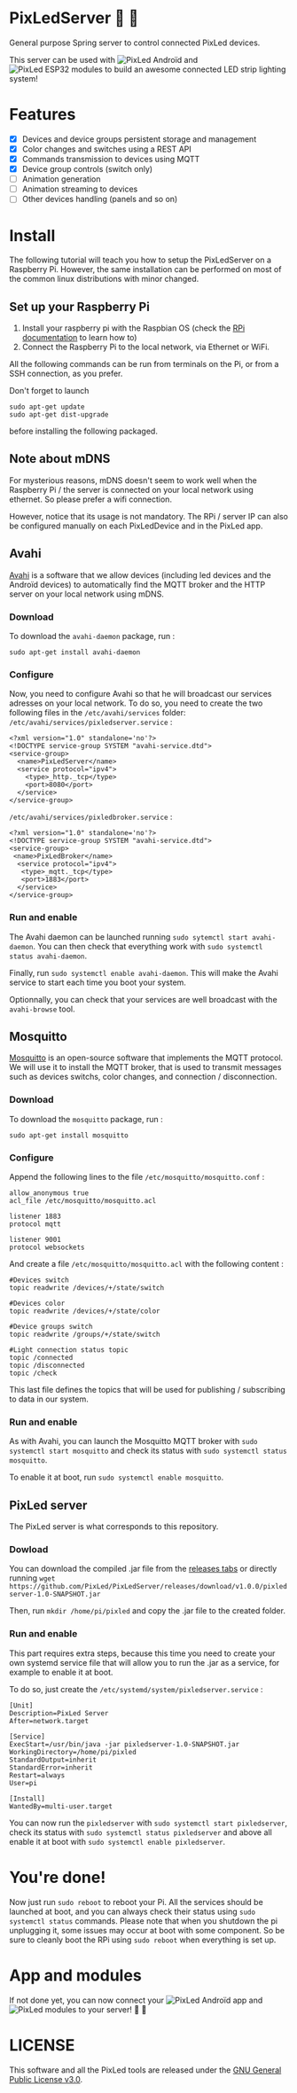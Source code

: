 # PixLedServer :sheep: :rainbow:
General purpose Spring server to control connected PixLed devices.

This server can be used with ![PixLed Androïd](https://github.com/PaulBreugnot/PixLedAndroid) and ![PixLed ESP32 modules](https://github.com/PaulBreugnot/PixLedModule_Strip) to build an awesome connected LED strip lighting system!

# Features
- [x] Devices and device groups persistent storage and management
- [x] Color changes and switches using a REST API
- [x] Commands transmission to devices using MQTT
- [x] Device group controls (switch only)
- [ ] Animation generation
- [ ] Animation streaming to devices
- [ ] Other devices handling (panels and so on)

# Install
The following tutorial will teach you how to setup the PixLedServer on a Raspberry Pi. However, the same installation can be performed on most of the common linux distributions with minor changed.

## Set up your Raspberry Pi
1. Install your raspberry pi with the Raspbian OS (check the [RPi documentation](https://projects.raspberrypi.org/en/projects/raspberry-pi-getting-started) to learn how to)
2. Connect the Raspberry Pi to the local network, via Ethernet or WiFi.

All the following commands can be run from terminals on the Pi, or from a SSH connection, as you prefer.

Don't forget to launch
```
sudo apt-get update
sudo apt-get dist-upgrade
```
before installing the following packaged.

## Note about mDNS
For mysterious reasons, mDNS doesn't seem to work well when the Raspberry Pi / the server is connected on your local network using ethernet. So please prefer a wifi connection.

However, notice that its usage is not mandatory. The RPi / server IP can also be configured manually on each PixLedDevice and in the PixLed app.

## Avahi
[Avahi](https://en.wikipedia.org/wiki/Avahi_(software)) is a software that we allow devices (including led devices and the Androïd devices) to automatically find the MQTT broker and the HTTP server on your local network using mDNS.

### Download
To download the `avahi-daemon` package, run :
```
sudo apt-get install avahi-daemon
```

### Configure
Now, you need to configure Avahi so that he will broadcast our services adresses on your local network.
To do so, you need to create the two following files in the `/etc/avahi/services` folder:
`/etc/avahi/services/pixledserver.service` :
```
<?xml version="1.0" standalone='no'?>
<!DOCTYPE service-group SYSTEM "avahi-service.dtd">
<service-group>
  <name>PixLedServer</name>
  <service protocol="ipv4">
    <type>_http._tcp</type>
    <port>8080</port>
  </service>
</service-group>
```

`/etc/avahi/services/pixledbroker.service` :
```
<?xml version="1.0" standalone='no'?>
<!DOCTYPE service-group SYSTEM "avahi-service.dtd">
<service-group>
 <name>PixLedBroker</name>
  <service protocol="ipv4">
   <type>_mqtt._tcp</type>
   <port>1883</port>
  </service>
</service-group>
```

### Run and enable
The Avahi daemon can be launched running `sudo sytemctl start avahi-daemon`.
You can then check that everything work with `sudo systemctl status avahi-daemon`.

Finally, run `sudo systemctl enable avahi-daemon`.
This will make the Avahi service to start each time you boot your system.

Optionnally, you can check that your services are well broadcast with the `avahi-browse` tool.

## Mosquitto
[Mosquitto](https://mosquitto.org/) is an open-source software that implements the MQTT protocol. We will use it to install the MQTT broker, that is used to transmit messages such as devices switchs, color changes, and connection / disconnection.

### Download
To download the `mosquitto` package, run :
```
sudo apt-get install mosquitto
```

### Configure
Append the following lines to the file `/etc/mosquitto/mosquitto.conf` :
```
allow_anonymous true
acl_file /etc/mosquitto/mosquitto.acl

listener 1883
protocol mqtt

listener 9001
protocol websockets
```

And create a file `/etc/mosquitto/mosquitto.acl` with the following content :
```
#Devices switch
topic readwrite /devices/+/state/switch

#Devices color
topic readwrite /devices/+/state/color

#Device groups switch
topic readwrite /groups/+/state/switch

#Light connection status topic
topic /connected
topic /disconnected
topic /check
```

This last file defines the topics that will be used for publishing / subscribing to data in our system.

### Run and enable
As with Avahi, you can launch the Mosquitto MQTT broker with `sudo systemctl start mosquitto` and check its status with `sudo systemctl status mosquitto`.

To enable it at boot, run `sudo systemctl enable mosquitto`.

## PixLed server
The PixLed server is what corresponds to this repository.

### Dowload
You can download the compiled .jar file from the [releases tabs](https://github.com/PixLed/PixLedServer/releases) or directly running `wget https://github.com/PixLed/PixLedServer/releases/download/v1.0.0/pixledserver-1.0-SNAPSHOT.jar`

Then, run `mkdir /home/pi/pixled` and copy the .jar file to the created folder.

### Run and enable
This part requires extra steps, because this time you need to create your own systemd service file that will allow you to run the .jar as a service, for example to enable it at boot.

To do so, just create the `/etc/systemd/system/pixledserver.service` :
```
[Unit]
Description=PixLed Server
After=network.target

[Service]
ExecStart=/usr/bin/java -jar pixledserver-1.0-SNAPSHOT.jar
WorkingDirectory=/home/pi/pixled
StandardOutput=inherit
StandardError=inherit
Restart=always
User=pi

[Install]
WantedBy=multi-user.target
```
You can now run the `pixledserver` with `sudo systemctl start pixledserver`, check its status with `sudo systemctl status pixledserver` and above all enable it at boot with `sudo systemctl enable pixledserver`.


# You're done!
Now just run `sudo reboot` to reboot your Pi. All the services should be launched at boot, and you can always check their status using `sudo systemctl status` commands.
Please note that when you shutdown the pi unplugging it, some issues may occur at boot with some component. So be sure to cleanly boot the RPi using `sudo reboot` when everything is set up.

# App and modules
If not done yet, you can now connect your ![PixLed Androïd app](https://github.com/PaulBreugnot/PixLedAndroid) and ![PixLed modules](https://github.com/PaulBreugnot/PixLedModule_Strip) to your server! :sheep: :rainbow:

# LICENSE
This software and all the PixLed tools are released under the [GNU General Public License v3.0](https://github.com/PixLed/PixLedServer/blob/master/LICENSE).
